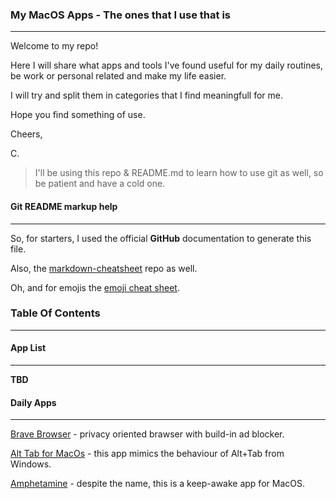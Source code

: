 ### My MacOS Apps - The ones that I use that is
---

Welcome to my repo!

Here I will share what apps and tools I've found useful for my daily routines, be work or personal related and make my life easier.

I will try and split them in categories that I find meaningfull for me.

Hope you find something of use.

Cheers,

C.

> I'll be using this repo & README.md to learn how to use git as well, so be patient and have a cold one.

#### Git README markup help ####
---

So, for starters, I used the official **GitHub** documentation to generate this file.

Also, the [markdown-cheatsheet](https://github.com/tchapi/markdown-cheatsheet/blob/master/README.md) repo as well.

Oh, and for emojis the [emoji cheat sheet](https://www.webfx.com/tools/emoji-cheat-sheet/).

### Table Of Contents
---

#### App List
---

**TBD**

#### Daily Apps
---

[Brave Browser](https://brave.com/) - privacy oriented brawser with build-in ad blocker.

[Alt Tab for MacOs](https://alt-tab-macos.netlify.app/) - this app mimics the behaviour of Alt+Tab from Windows.

[Amphetamine](https://apps.apple.com/us/app/amphetamine/id937984704?mt=12) - despite the name, this is a keep-awake app for MacOS.

